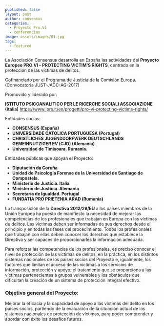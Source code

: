 ```yaml
---
published: false
layout: post
author: consensus
categories:
  - Proyecto Pro.Vi
  - conferencias
image: assets/images/01.jpg
tags:
  - featured
---
```


La Asociaci&oacute;n Consensus desarrolla en Espa&ntilde;a las actividades del **Proyecto Europeo PRO.VI – PROTECTING VICTIM’S RIGHTS**, centrado en la protecci&oacute;n de las v&iacute;ctimas de delitos.

Cofinanciado por el Programa de Justicia de la Comisi&oacute;n Europa. (Convocatoria JUST-JACC-AG-2017)

Promovido y liderado por:

**ISTITUTO PSICOANALITICO PER LE RICERCHE SOCIALI ASSOCIAZIONE (Italia)** https://www.iprs.it/en/progetti/pro-vi-protecting-victims-rights/

Entidades socias:

* **CONSENSUS (Espa&ntilde;a)**
* **UNIVERSIDADE CATOLICA PORTUGUESA (Portugal)**
* **CHRISTLICHES JUGENDDORFWERK DEUTSCHLANDS GEMEINNUTZIGER EV (CJD) (Alemania)**
* **Universidad de Timisoara. Ruman&iacute;a.**

Entidades p&uacute;blicas que apoyan el Proyecto:

* **Diputaci&oacute;n da Coru&ntilde;a**
* **Unidad de Psicolog&iacute;a Forense de la Universidad de Santiago de Compostela.**
* **Ministerio de Justicia. Italia**
* **Ministerio de Justicia. Alemania**
* **Secretar&iacute;a de Igualdad. Portugal**
* **FUNDATIA PRO PRIETENIA ARAD (Ruman&iacute;a)**

La transposici&oacute;n de la **Directiva 2012/29/EU** a los pa&iacute;ses miembros de la Uni&oacute;n Europea ha puesto de manifiesto la necesidad de mejorar las competencias de los profesionales que trabajan en Europa con las v&iacute;ctimas de delitos. Las v&iacute;ctimas deben ser informadas de sus derechos desde el principio y en todas las fases del procedimiento. Todos los profesionales que trabajan con ellas deben conocer los derechos que establece la Directiva y ser capaces de proporcionarles la informaci&oacute;n adecuada.

Para reforzar las competencias de los profesionales, es preciso conocer el nivel de protecci&oacute;n de las v&iacute;ctimas de delitos, en la pr&aacute;ctica, en los distintos sistemas nacionales de los pa&iacute;ses socios del Proyecto e, igualmente, los factores que limitan el acceso de las v&iacute;ctimas a los servicios de informaci&oacute;n, protecci&oacute;n y apoyo; el tratamiento que se proporciona a las v&iacute;ctimas pertenecientes a grupos vulnerables y los obst&aacute;culos que dificultan la creaci&oacute;n de un sistema de protecci&oacute;n integral efectivo.

### Objetivo general del Proyecto:

Mejorar la eficacia y la capacidad de apoyo a las v&iacute;ctimas del delito en los pa&iacute;ses socios, partiendo de la evaluaci&oacute;n de la situaci&oacute;n actual de los sistemas nacionales de protecci&oacute;n de v&iacute;ctimas, para poder comprender y abordar con &eacute;xito los desaf&iacute;os futuros.